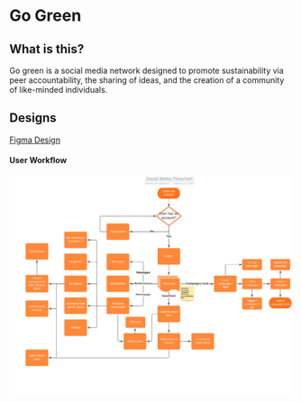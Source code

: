 # Go Green

## What is this?
Go green is a social media network designed to promote sustainability via peer accountability, the sharing of ideas, and the creation of a community of like-minded individuals.

## Designs

[Figma Design](https://www.figma.com/file/oneaTemAgDEkEnQs9E0woj/GoGreen-Design?node-id=0%3A1&t=KY9QrOvmAMB41LSJ-0)


#### User Workflow
![User Workflow](/profile/user-workflow.jpeg)